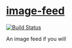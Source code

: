 [image-feed](http://imgviewer.herokuapp.com/)
==========
[![Build Status](https://snap-ci.com/bgmbYI9Vnxk2vE9SxLEmugCPWwXyPTu1AL27kPBugMc/build_image)](https://snap-ci.com/projects/rafasf/image-feed/build_history)


An image feed if you will
